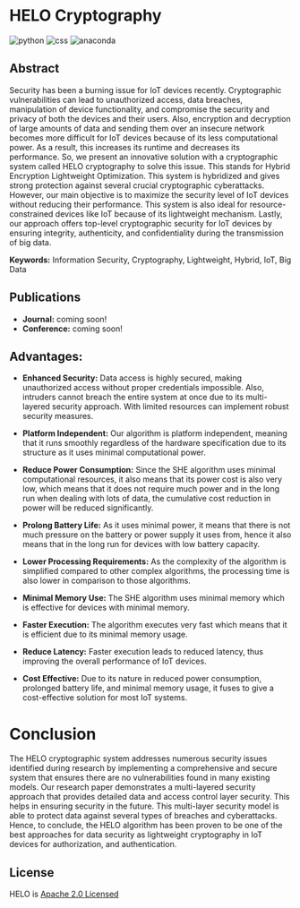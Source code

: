 # HELO Cryptography

![python](https://img.shields.io/badge/Python-3.11.4-FDB515?style=for-the-badges&logo=Python) ![css](https://img.shields.io/badge/CSS-3.0.0-15d1fd?style=for-the-badges&logo=CSS) ![anaconda](https://img.shields.io/badge/Anaconda-2.4.3-00B27$?style=for-the-badges&logo=Anaconda)

## Abstract

Security has been a burning issue for IoT devices recently. Cryptographic vulnerabilities can lead to unauthorized access, data breaches, manipulation of device functionality, and compromise the security and privacy of both the devices and their users. Also, encryption and decryption of large amounts of data and sending them over an insecure network becomes more difficult for IoT devices because of its less computational power. As a result, this increases its runtime and decreases its performance. So, we present an innovative solution with a cryptographic system called HELO cryptography to solve this issue. This stands for Hybrid Encryption Lightweight Optimization. This system is hybridized and gives strong protection against several crucial cryptographic cyberattacks. However, our main objective is to maximize the security level of IoT devices without reducing their performance. This system is also ideal for resource-constrained devices like IoT because of its lightweight mechanism. Lastly, our approach offers top-level cryptographic security for IoT devices by ensuring integrity, authenticity, and confidentiality during the transmission of big data.

**Keywords:** Information Security, Cryptography, Lightweight, Hybrid, IoT, Big Data

## Publications

* **Journal:** coming soon!
* **Conference:** coming soon!

## Advantages:

* **Enhanced Security:** Data access is highly secured, making unauthorized access without proper credentials impossible. Also, intruders cannot breach the entire system at once due to its multi-layered security approach. With limited resources can implement robust security measures.

* **Platform Independent:** Our algorithm is platform independent, meaning that it runs smoothly regardless of the hardware specification due to its structure as it uses minimal computational power. 

* **Reduce Power Consumption:** Since the SHE algorithm uses minimal computational resources, it also means that its power cost is also very low, which means that it does not require much power and in the long run when dealing with lots of data, the cumulative cost reduction in power will be reduced significantly. 

* **Prolong Battery Life:** As it uses minimal power, it means that there is not much pressure on the battery or power supply it uses from, hence it also means that in the long run for devices with low battery capacity.

* **Lower Processing Requirements:** As the complexity of the algorithm is simplified compared to other complex algorithms, the processing time is also lower in comparison to those algorithms. 

* **Minimal Memory Use:** The SHE algorithm uses minimal memory which is effective for devices with minimal memory.

* **Faster Execution:** The algorithm executes very fast which means that it is efficient due to its minimal memory usage.

* **Reduce Latency:** Faster execution leads to reduced latency, thus improving the overall performance of IoT devices.

* **Cost Effective:** Due to its nature in reduced power consumption, prolonged battery life, and minimal memory usage, it fuses to give a cost-effective solution for most IoT systems.

# Conclusion

The HELO cryptographic system addresses numerous security issues identified during research by implementing a comprehensive and secure system that ensures there are no vulnerabilities found in many existing models. Our research paper demonstrates a multi-layered security approach that provides detailed data and access control layer security. This helps in ensuring security in the future. This multi-layer security model is able to protect data against several types of breaches and cyberattacks. Hence, to conclude, the HELO algorithm has been proven to be one of the best approaches for data security as lightweight cryptography in IoT devices for authorization, and authentication.

## License

HELO is [Apache 2.0 Licensed](https://github.com/hack4tahsin/shecry/blob/main/LICENSE)
